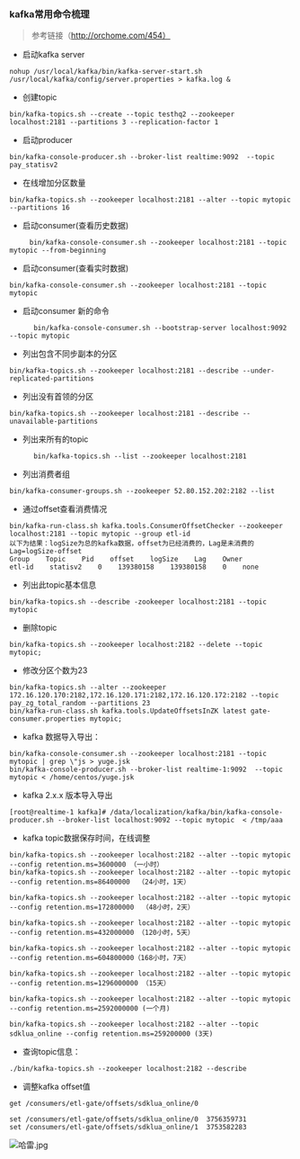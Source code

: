 ### kafka常用命令梳理
> 参考链接（http://orchome.com/454）
* 启动kafka server
```shell
nohup /usr/local/kafka/bin/kafka-server-start.sh /usr/local/kafka/config/server.properties > kafka.log &    
```
* 创建topic
```shell
bin/kafka-topics.sh --create --topic testhq2 --zookeeper localhost:2181 --partitions 3 --replication-factor 1    
```
* 启动producer
```shell
bin/kafka-console-producer.sh --broker-list realtime:9092  --topic pay_statisv2                      
```
* 在线增加分区数量
```shell
bin/kafka-topics.sh --zookeeper localhost:2181 --alter --topic mytopic --partitions 16  
```

* 启动consumer(查看历史数据)
```shelk
     bin/kafka-console-consumer.sh --zookeeper localhost:2181 --topic mytopic --from-beginning    
```     
* 启动consumer(查看实时数据)
```shell
bin/kafka-console-consumer.sh --zookeeper localhost:2181 --topic mytopic
```
* 启动consumer 新的命令
```shell
      bin/kafka-console-consumer.sh --bootstrap-server localhost:9092 --topic mytopic
```
* 列出包含不同步副本的分区
```shell
bin/kafka-topics.sh --zookeeper localhost:2181 --describe --under-replicated-partitions 
```
* 列出没有首领的分区
```shell
bin/kafka-topics.sh --zookeeper localhost:2181 --describe --unavailable-partitions
```
* 列出来所有的topic
```shell
      bin/kafka-topics.sh --list --zookeeper localhost:2181        
```
* 列出消费者组
```shell
bin/kafka-consumer-groups.sh --zookeeper 52.80.152.202:2182 --list  
```
* 通过offset查看消费情况
```shell
bin/kafka-run-class.sh kafka.tools.ConsumerOffsetChecker --zookeeper localhost:2181 --topic mytopic --group etl-id     
以下为结果：logSize为总的kafka数据，offset为已经消费的，Lag是未消费的 Lag=logSize-offset
Group    Topic    Pid    offset    logSize    Lag    Owner
etl-id    statisv2    0    139380158    139380158    0    none
```
* 列出此topic基本信息
```shell
bin/kafka-topics.sh --describe -zookeeper localhost:2181 --topic mytopic
```
* 删除topic
```shell
bin/kafka-topics.sh --zookeeper localhost:2182 --delete --topic mytopic;
```

* 修改分区个数为23
```shell
bin/kafka-topics.sh --alter --zookeeper 172.16.120.170:2182,172.16.120.171:2182,172.16.120.172:2182 --topic pay_zg_total_random --partitions 23 
bin/kafka-run-class.sh kafka.tools.UpdateOffsetsInZK latest gate-consumer.properties mytopic;
```
* kafka 数据导入导出：
```shell
bin/kafka-console-consumer.sh --zookeeper localhost:2181 --topic mytopic | grep \"js > yuge.jsk
bin/kafka-console-producer.sh --broker-list realtime-1:9092  --topic mytopic < /home/centos/yuge.jsk 
```
* kafka 2.x.x 版本导入导出
```shell
[root@realtime-1 kafka]# /data/localization/kafka/bin/kafka-console-producer.sh --broker-list localhost:9092 --topic mytopic  < /tmp/aaa
```
* kafka topic数据保存时间，在线调整
```shell
bin/kafka-topics.sh --zookeeper localhost:2182 --alter --topic mytopic --config retention.ms=3600000 （一小时）
bin/kafka-topics.sh --zookeeper localhost:2182 --alter --topic mytopic --config retention.ms=86400000  （24小时，1天）

bin/kafka-topics.sh --zookeeper localhost:2182 --alter --topic mytopic --config retention.ms=172800000  （48小时，2天）

bin/kafka-topics.sh --zookeeper localhost:2182 --alter --topic mytopic --config retention.ms=432000000 （120小时，5天）

bin/kafka-topics.sh --zookeeper localhost:2182 --alter --topic mytopic --config retention.ms=604800000（168小时，7天）

bin/kafka-topics.sh --zookeeper localhost:2182 --alter --topic mytopic --config retention.ms=1296000000 （15天）

bin/kafka-topics.sh --zookeeper localhost:2182 --alter --topic mytopic --config retention.ms=2592000000 (一个月)

bin/kafka-topics.sh --zookeeper localhost:2182 --alter --topic sdklua_online --config retention.ms=259200000 (3天)
```

* 查询topic信息：
```shell
./bin/kafka-topics.sh --zookeeper localhost:2182 --describe
```

* 调整kafka offset值
```shell
get /consumers/etl-gate/offsets/sdklua_online/0  

set /consumers/etl-gate/offsets/sdklua_online/0  3756359731
set /consumers/etl-gate/offsets/sdklua_online/1  3753582283

```

![哈雷.jpg](https://note.youdao.com/yws/res/15567/WEBRESOURCEff86b930ec461a4eaaf1cb5ad2f823c9)